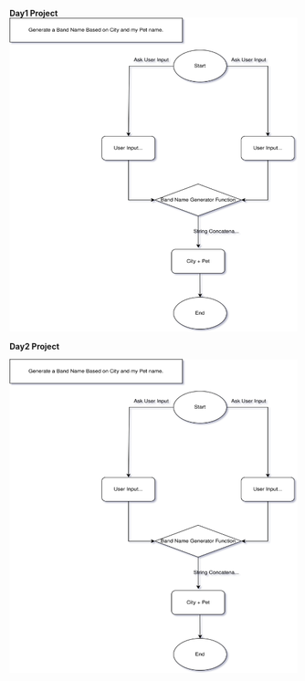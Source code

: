 **Day1 Project**
<br/>
<img src="https://github.com/arifmeman94/100DaysOfCodePython/blob/master/Band%20Name%20Generator.drawio.svg" width="550" height="550" alt="Day1"  />






**Day2 Project**


<img src="https://github.com/arifmeman94/100DaysOfCodePython/blob/master/Band%20Name%20Generator.drawio.svg" width="550" height="550" alt="Day1"  />

